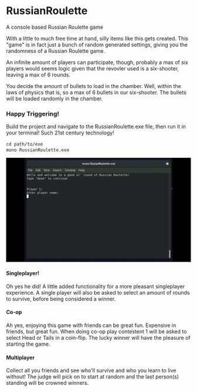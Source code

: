 # RussianRoulette
A console based Russian Roulette game

With a little to much free time at hand, silly items like this gets created. 
This "game" is in fact just a bunch of random generated settings, giving you the randomness of a Russian Roulette game. 

An infinite amount of players can participate, though, probably a max of six players would seems logic given that the revovler used is a six-shooter, leaving a max of 6 rounds.

You decide the amount of bullets to load in the chamber. Well, within the laws of physics that is, so a max of 6 bullets in our six-shooter.
The bullets will be loaded randomly in the chamber.

### Happy Triggering!
Build the project and navigate to the RussianRoulette.exe file, then run it in your terminal! Such 21st century technology!

```
cd path/to/exe
mono RussianRoulette.exe
```

<p align="center">
  <img src="https://github.com/Stickano/RussianRoulette/blob/master/result.gif" />
</p>


#### Singleplayer!
Oh yes he did! A little added functionality for a more pleasant singleplayer experience. A single player will also be asked to select an amount of rounds to survive, before being considered a winner.

#### Co-op
Ah yes, enjoying this game with friends can be great fun. Expensive in friends, but great fun. When doing co-op play contestent 1 will be asked to select Head or Tails in a coin-flip. The lucky winner will have the pleasure of starting the game.

#### Multiplayer
Collect all you friends and see who'll survive and who you learn to live without! The judge will pick on to start at random and the last person(s) standing will be crowned winners.

